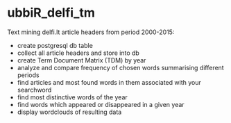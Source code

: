 # ubbiR_delfi_tm

Text mining delfi.lt article headers from period 2000-2015:
- create postgresql db table
- collect all article headers and store into db
- create Term Document Matrix (TDM) by year
- analyze and compare frequency of chosen words summarising different periods
- find articles and most found words in them associated with your searchword 
- find most distinctive words of the year 
- find words which appeared or disappeared in a given year
- display wordclouds of resulting data
